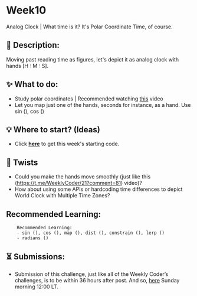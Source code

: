 # Week10
Analog Clock | What time is it? It's Polar Coordinate Time, of course.

## 📃 Description:
Moving past reading time as figures, let's depict it as analog clock with hands [H : M : S].

## ✨ What to do:
- Study polar coordinates | Recommended watching [this](https://www.youtube.com/watch?v=O5wjXoFrau4) video
- Let you map just one of the hands, seconds for instance, as a hand. Use sin (), cos ()

## 💡 Where to start? (Ideas)
- Click **[here](https://github.com/WeeklyCoder/Week10/blob/main/WeeklyCoder_Week10.pde)** to get this week's starting code.

## 🥨 Twists
- Could you make the hands move smoothly (just like this (https://t.me/WeeklyCoder/21?comment=81) video)?
- How about using some APIs or hardcoding time differences to depict World Clock with Multiple Time Zones?

## Recommended Learning:
```
    Recommended Learning:
    - sin (), cos (), map (), dist (), constrain (), lerp ()
    - radians ()
```

## ⏳ Submissions:
- Submission of this challenge, just like all of the Weekly Coder’s challenges, is to be within 36 hours after post. And so, [here](https://t.me/WeeklyCoder/16) Sunday morning 12:00 LT.
